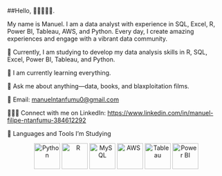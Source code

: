 ##Hello, 👋🏾👨🏿‍💻.

My name is Manuel. I am a data analyst with experience in SQL, Excel, R, Power BI, Tableau, AWS, and Python. Every day, I create amazing experiences and engage with a vibrant data community.

🔭 Currently, I am studying to develop my data analysis skills in R, SQL, Excel, Power BI, Tableau, and Python.

🌱 I am currently learning everything.

💬 Ask me about anything—data, books, and blaxploitation films.

📧 Email: manuelntanfumu0@gmail.com

👩🏾‍💻 Connect with me on LinkedIn: https://www.linkedin.com/in/manuel-filipe-ntanfumu-384612292

🚀 Languages and Tools I’m Studying

<p align="center">
  <img src="https://cdn.jsdelivr.net/gh/devicons/devicon/icons/python/python-original-wordmark.svg" height="60" alt="Python" />
  <img src="https://cdn.jsdelivr.net/gh/devicons/devicon/icons/r/r-original.svg" height="60" alt="R" />
  <img src="https://cdn.jsdelivr.net/gh/devicons/devicon/icons/mysql/mysql-original-wordmark.svg" height="60" alt="MySQL" />
  <img src="https://cdn.jsdelivr.net/gh/devicons/devicon/icons/amazonwebservices/amazonwebservices-original-wordmark.svg" height="60" alt="AWS" />
  <img src="https://upload.wikimedia.org/wikipedia/commons/4/4b/Tableau_Logo.png" height="60" alt="Tableau" />
  <img src="https://img.icons8.com/color/96/000000/power-bi.png" height="60" alt="Power BI" />
</p>



